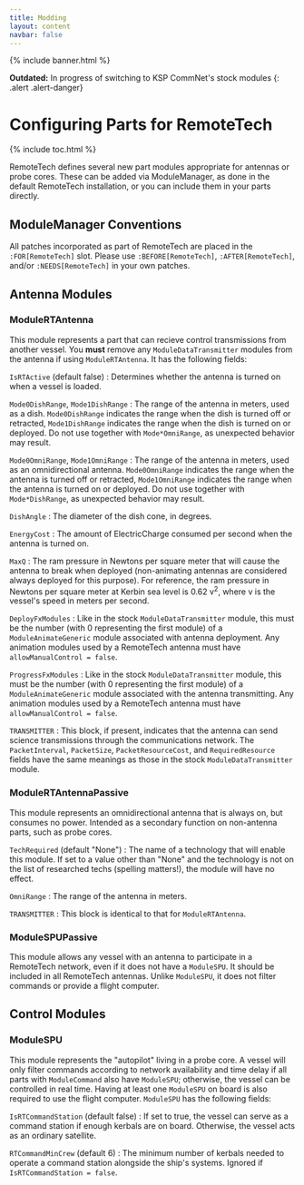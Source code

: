 ```yaml
---
title: Modding
layout: content
navbar: false
---
```


{% include banner.html %}

**Outdated:** In progress of switching to KSP CommNet's stock modules
{: .alert .alert-danger}

# Configuring Parts for RemoteTech

{% include toc.html %}

RemoteTech defines several new part modules appropriate for antennas or probe cores. These can be added via ModuleManager, as done in the default RemoteTech installation, or you can include them in your parts directly.

## ModuleManager Conventions

All patches incorporated as part of RemoteTech are placed in the `:FOR[RemoteTech]` slot. Please use `:BEFORE[RemoteTech]`, `:AFTER[RemoteTech]`, and/or `:NEEDS[RemoteTech]` in your own patches.

## Antenna Modules

### ModuleRTAntenna

This module represents a part that can recieve control transmissions from another vessel. You **must** remove any `ModuleDataTransmitter` modules from the antenna if using `ModuleRTAntenna`. It has the following fields:

`IsRTActive` (default false)
: Determines whether the antenna is turned on when a vessel is loaded.

`Mode0DishRange`, `Mode1DishRange`
: The range of the antenna in meters, used as a dish. `Mode0DishRange` indicates the range when the dish is turned off or retracted, `Mode1DishRange` indicates the range when the dish is turned on or deployed. Do not use together with `Mode*OmniRange`, as unexpected behavior may result.

`Mode0OmniRange`, `Mode1OmniRange`
: The range of the antenna in meters, used as an omnidirectional antenna. `Mode0OmniRange` indicates the range when the antenna is turned off or retracted, `Mode1OmniRange` indicates the range when the antenna is turned on or deployed. Do not use together with `Mode*DishRange`, as unexpected behavior may result.

`DishAngle`
: The diameter of the dish cone, in degrees.

`EnergyCost`
: The amount of ElectricCharge consumed per second when the antenna is turned on.

`MaxQ`
: The ram pressure in Newtons per square meter that will cause the antenna to break when deployed (non-animating antennas are considered always deployed for this purpose). For reference, the ram pressure in Newtons per square meter at Kerbin sea level is 0.62 v<sup>2</sup>, where v is the vessel's speed in meters per second.

`DeployFxModules`
: Like in the stock `ModuleDataTransmitter` module, this must be the number (with 0 representing the first module) of a `ModuleAnimateGeneric` module associated with antenna deployment. Any animation modules used by a RemoteTech antenna must have `allowManualControl = false`.

`ProgressFxModules`
: Like in the stock `ModuleDataTransmitter` module, this must be the number (with 0 representing the first module) of a `ModuleAnimateGeneric` module associated with the antenna transmitting. Any animation modules used by a RemoteTech antenna must have `allowManualControl = false`.

`TRANSMITTER`
: This block, if present, indicates that the antenna can send science transmissions through the communications network. The `PacketInterval`, `PacketSize`, `PacketResourceCost`, and `RequiredResource` fields have the same meanings as those in the stock `ModuleDataTransmitter` module.


### ModuleRTAntennaPassive

This module represents an omnidirectional antenna that is always on, but consumes no power. Intended as a secondary function on non-antenna parts, such as probe cores.

`TechRequired` (default "None")
: The name of a technology that will enable this module. If set to a value other than "None" and the technology is not on the list of researched techs (spelling matters!), the module will have no effect.

`OmniRange`
: The range of the antenna in meters.

`TRANSMITTER`
: This block is identical to that for `ModuleRTAntenna`.

### ModuleSPUPassive

This module allows any vessel with an antenna to participate in a RemoteTech network, even if it does not have a `ModuleSPU`. It should be included in all RemoteTech antennas. Unlike `ModuleSPU`, it does not filter commands or provide a flight computer.

## Control Modules

### ModuleSPU

This module represents the "autopilot" living in a probe core. A vessel will only filter commands according to network availability and time delay if all parts with `ModuleCommand` also have `ModuleSPU`; otherwise, the vessel can be controlled in real time. Having at least one `ModuleSPU` on board is also required to use the flight computer. `ModuleSPU` has the following fields:

`IsRTCommandStation` (default false)
: If set to true, the vessel can serve as a command station if enough kerbals are on board. Otherwise, the vessel acts as an ordinary satellite.

`RTCommandMinCrew` (default 6)
: The minimum number of kerbals needed to operate a command station alongside the ship's systems. Ignored if `IsRTCommandStation = false`.

